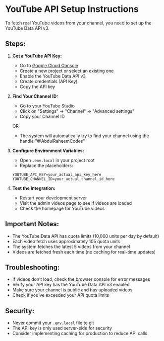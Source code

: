 # YouTube API Setup Instructions

To fetch real YouTube videos from your channel, you need to set up the YouTube Data API v3.

## Steps:

1. **Get a YouTube API Key:**
   - Go to [Google Cloud Console](https://console.cloud.google.com/)
   - Create a new project or select an existing one
   - Enable the YouTube Data API v3
   - Create credentials (API Key)
   - Copy the API key

2. **Find Your Channel ID:**
   - Go to your YouTube Studio
   - Click on "Settings" → "Channel" → "Advanced settings"
   - Copy your Channel ID
   
   OR
   
   - The system will automatically try to find your channel using the handle "@AbdulRaheemCodes"

3. **Configure Environment Variables:**
   - Open `.env.local` in your project root
   - Replace the placeholders:
   ```
   YOUTUBE_API_KEY=your_actual_api_key_here
   YOUTUBE_CHANNEL_ID=your_actual_channel_id_here
   ```

4. **Test the Integration:**
   - Restart your development server
   - Visit the admin videos page to see if videos are loaded
   - Check the homepage for YouTube videos

## Important Notes:

- The YouTube Data API has quota limits (10,000 units per day by default)
- Each video fetch uses approximately 105 quota units
- The system fetches the latest 5 videos from your channel
- Videos are fetched fresh each time (no caching for real-time updates)

## Troubleshooting:

- If videos don't load, check the browser console for error messages
- Verify your API key has the YouTube Data API v3 enabled
- Make sure your channel is public and has uploaded videos
- Check if you've exceeded your API quota limits

## Security:

- Never commit your `.env.local` file to git
- The API key is only used server-side for security
- Consider implementing caching for production to reduce API calls
